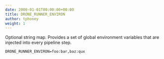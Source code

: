 ```yaml
---
date: 2000-01-01T00:00:00+00:00
title: DRONE_RUNNER_ENVIRON
author: tphoney
weight: 1
---
```


Optional string map. Provides a set of global environment variables that are injected into every pipeline step.

```
DRONE_RUNNER_ENVIRON=foo:bar,baz:qux
```